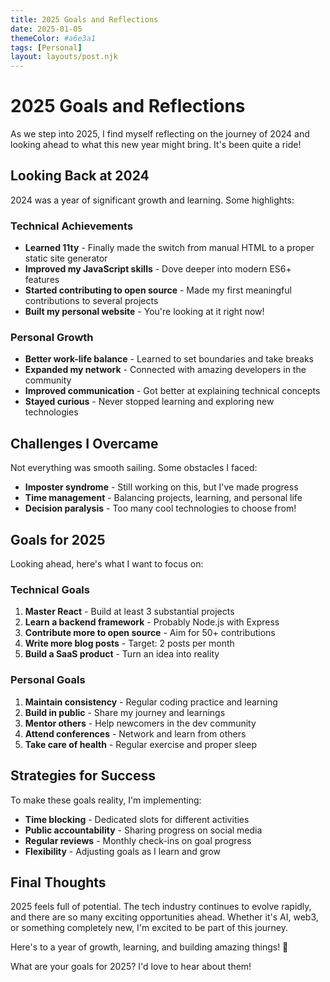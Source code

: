 ```yaml
---
title: 2025 Goals and Reflections
date: 2025-01-05
themeColor: #a6e3a1
tags: [Personal]
layout: layouts/post.njk
---
```


# 2025 Goals and Reflections

As we step into 2025, I find myself reflecting on the journey of 2024 and looking ahead to what this new year might bring. It's been quite a ride!

## Looking Back at 2024

2024 was a year of significant growth and learning. Some highlights:

### Technical Achievements
- **Learned 11ty** - Finally made the switch from manual HTML to a proper static site generator
- **Improved my JavaScript skills** - Dove deeper into modern ES6+ features
- **Started contributing to open source** - Made my first meaningful contributions to several projects
- **Built my personal website** - You're looking at it right now!

### Personal Growth
- **Better work-life balance** - Learned to set boundaries and take breaks
- **Expanded my network** - Connected with amazing developers in the community
- **Improved communication** - Got better at explaining technical concepts
- **Stayed curious** - Never stopped learning and exploring new technologies

## Challenges I Overcame

Not everything was smooth sailing. Some obstacles I faced:

- **Imposter syndrome** - Still working on this, but I've made progress
- **Time management** - Balancing projects, learning, and personal life
- **Decision paralysis** - Too many cool technologies to choose from!

## Goals for 2025

Looking ahead, here's what I want to focus on:

### Technical Goals
1. **Master React** - Build at least 3 substantial projects
2. **Learn a backend framework** - Probably Node.js with Express
3. **Contribute more to open source** - Aim for 50+ contributions
4. **Write more blog posts** - Target: 2 posts per month
5. **Build a SaaS product** - Turn an idea into reality

### Personal Goals
1. **Maintain consistency** - Regular coding practice and learning
2. **Build in public** - Share my journey and learnings
3. **Mentor others** - Help newcomers in the dev community
4. **Attend conferences** - Network and learn from others
5. **Take care of health** - Regular exercise and proper sleep

## Strategies for Success

To make these goals reality, I'm implementing:

- **Time blocking** - Dedicated slots for different activities
- **Public accountability** - Sharing progress on social media
- **Regular reviews** - Monthly check-ins on goal progress
- **Flexibility** - Adjusting goals as I learn and grow

## Final Thoughts

2025 feels full of potential. The tech industry continues to evolve rapidly, and there are so many exciting opportunities ahead. Whether it's AI, web3, or something completely new, I'm excited to be part of this journey.

Here's to a year of growth, learning, and building amazing things! 🚀

What are your goals for 2025? I'd love to hear about them!
